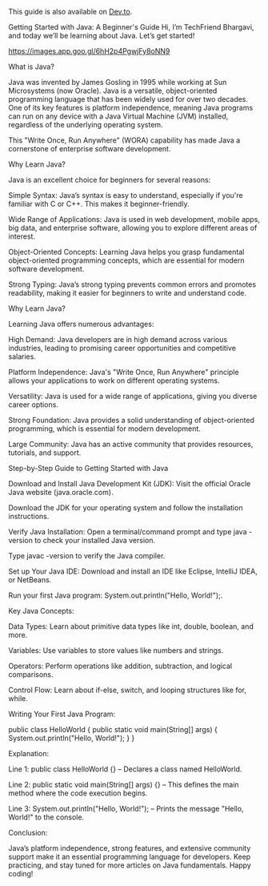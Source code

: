 This guide is also available on [Dev.to](https://dev.to/bharu_0fec38bd0fb51b76742/getting-started-with-java-a-beginners-guide-54k5).


Getting Started with Java: A Beginner's Guide
Hi, I’m TechFriend Bhargavi, and today we’ll be learning about Java. Let’s get started!

https://images.app.goo.gl/6hH2p4PgwjFy8oNN9

What is Java?

Java was invented by James Gosling in 1995 while working at Sun Microsystems (now Oracle). Java is a versatile, object-oriented programming language that has been widely used for over two decades. One of its key features is platform independence, meaning Java programs can run on any device with a Java Virtual Machine (JVM) installed, regardless of the underlying operating system.

This "Write Once, Run Anywhere" (WORA) capability has made Java a cornerstone of enterprise software development.

Why Learn Java?

Java is an excellent choice for beginners for several reasons:

Simple Syntax: Java’s syntax is easy to understand, especially if you're familiar with C or C++. This makes it beginner-friendly.

Wide Range of Applications: Java is used in web development, mobile apps, big data, and enterprise software, allowing you to explore different areas of interest.

Object-Oriented Concepts: Learning Java helps you grasp fundamental object-oriented programming concepts, which are essential for modern software development.

Strong Typing: Java’s strong typing prevents common errors and promotes readability, making it easier for beginners to write and understand code.

Why Learn Java?

Learning Java offers numerous advantages:

High Demand: Java developers are in high demand across various industries, leading to promising career opportunities and competitive salaries.

Platform Independence: Java's "Write Once, Run Anywhere" principle allows your applications to work on different operating systems.

Versatility: Java is used for a wide range of applications, giving you diverse career options.

Strong Foundation: Java provides a solid understanding of object-oriented programming, which is essential for modern development.

Large Community: Java has an active community that provides resources, tutorials, and support.

Step-by-Step Guide to Getting Started with Java

Download and Install Java Development Kit (JDK):
Visit the official Oracle Java website (java.oracle.com).

Download the JDK for your operating system and follow the installation instructions.

Verify Java Installation:
Open a terminal/command prompt and type java -version to check your installed Java version.

Type javac -version to verify the Java compiler.

Set up Your Java IDE:
Download and install an IDE like Eclipse, IntelliJ IDEA, or NetBeans.

Run your first Java program: System.out.println("Hello, World!");.

Key Java Concepts:

Data Types: Learn about primitive data types like int, double, boolean, and more.

Variables: Use variables to store values like numbers and strings.

Operators: Perform operations like addition, subtraction, and logical comparisons.

Control Flow: Learn about if-else, switch, and looping structures like for, while.

Writing Your First Java Program:

public class HelloWorld {
public static void main(String[] args) {
System.out.println("Hello, World!");
}
}

Explanation:

Line 1: public class HelloWorld {} – Declares a class named HelloWorld.

Line 2: public static void main(String[] args) {} – This defines the main method where the code execution begins.

Line 3: System.out.println("Hello, World!"); – Prints the message "Hello, World!" to the console.

Conclusion:

Java’s platform independence, strong features, and extensive community support make it an essential programming language for developers. Keep practicing, and stay tuned for more articles on Java fundamentals. Happy coding!
